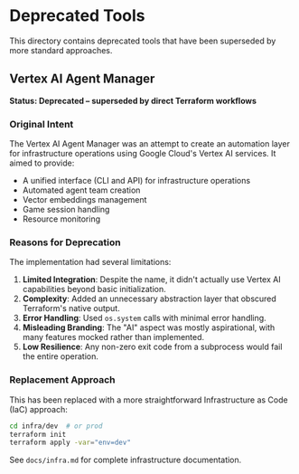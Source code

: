 # Deprecated Tools

This directory contains deprecated tools that have been superseded by more standard approaches.

## Vertex AI Agent Manager

**Status: Deprecated – superseded by direct Terraform workflows**

### Original Intent

The Vertex AI Agent Manager was an attempt to create an automation layer for infrastructure operations using Google Cloud's Vertex AI services. It aimed to provide:

- A unified interface (CLI and API) for infrastructure operations
- Automated agent team creation
- Vector embeddings management
- Game session handling
- Resource monitoring

### Reasons for Deprecation

The implementation had several limitations:

1. **Limited Integration**: Despite the name, it didn't actually use Vertex AI capabilities beyond basic initialization.
2. **Complexity**: Added an unnecessary abstraction layer that obscured Terraform's native output.
3. **Error Handling**: Used `os.system` calls with minimal error handling.
4. **Misleading Branding**: The "AI" aspect was mostly aspirational, with many features mocked rather than implemented.
5. **Low Resilience**: Any non-zero exit code from a subprocess would fail the entire operation.

### Replacement Approach

This has been replaced with a more straightforward Infrastructure as Code (IaC) approach:

```bash
cd infra/dev  # or prod
terraform init
terraform apply -var="env=dev"
```

See `docs/infra.md` for complete infrastructure documentation.
